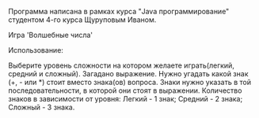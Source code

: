 Программа написана в рамках курса "Java программирование" студентом 4-го курса Щуруповым Иваном.

Игра 'Волшебные числа'

Использование:

Выберите уровень сложности на котором желаете играть(легкий, средний и сложный).
Загадано выражение.
Нужно угадать какой знак (+, - или *) стоит вместо знака(ов) вопроса.
Знаки нужно указать в той последовательности, в которой они стоят в выражении.
Количество знаков в зависимости от уровня:
Легкий - 1 знак;
Средний - 2 знака;
Сложный - 3 знака.
